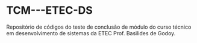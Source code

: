# TCM---ETEC-DS
Repositório de códigos do teste de conclusão de módulo do curso técnico em desenvolvimento de sistemas da ETEC Prof. Basilides de Godoy.

